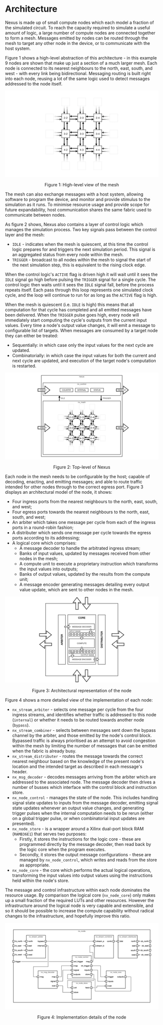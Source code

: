 # Architecture

Nexus is made up of small compute nodes which each model a fraction of the simulated circuit. To reach the capacity required to simulate a useful amount of logic, a large number of compute nodes are connected together to form a mesh. Messages emitted by nodes can be routed through the mesh to target any other node in the device, or to communicate with the host system.

Figure 1 shows a high-level abstraction of this architecture - in this example 9 nodes are shown that make up just a section of a much larger mesh. Each node is connected to its nearest neighbours to the north, east, south, and west - with every link being bidirectional. Messaging routing is built right into each node, reusing a lot of the same logic used to detect messages addressed to the node itself.

![High-level view of the mesh](./images/arch/mesh.png)
<p align="center">Figure 1: High-level view of the mesh</p>

The mesh can also exchange messages with a host system, allowing software to program the device, and monitor and provide stimulus to the simulation as it runs. To minimise resource usage and provide scope for future expandability, host communication shares the same fabric used to communicate between nodes.

As figure 2 shows, Nexus also contains a layer of control logic which manages the simulation process. Two key signals pass between the control layer and the mesh:

 * `IDLE` - indicates when the mesh is quiescent, at this time the control logic prepares for and triggers the next simulation period. This signal is an aggregated status from every node within the mesh.
 * `TRIGGER` - broadcast to all nodes within the mesh to signal the start of the next simulation step, this is equivalent to the rising clock edge.

When the control logic's `ACTIVE` flag is driven high it will wait until it sees the `IDLE` signal go high before pulsing the `TRIGGER` signal for a single cycle. The control logic then waits until it sees the `IDLE` signal fall, before the process repeats itself. Each pass through this loop represents one simulated clock cycle, and the loop will continue to run for as long as the `ACTIVE` flag is high.

When the mesh is quiescent (i.e. `IDLE` is high) this means that all computation for that cycle has completed and all emitted messages have been delivered. When the `TRIGGER` pulse goes high, every node will immediately start computing the cycle's outputs from the current input values. Every time a node's output value changes, it will emit a message to configurable list of targets. When messages are consumed by a target node they can either be treated:

 * Sequentially: in which case only the input values for the next cycle are updated.
 * Combinatorially: in which case the input values for both the current and next cycle are updated, and execution of the target node's computation is restarted.

![Top-level of Nexus](./images/arch/nexus_top.png)
<p align="center">Figure 2: Top-level of Nexus</p>

Each node in the mesh needs to be configurable by the host; capable of decoding, enacting, and emitting messages; and able to route traffic intended for other nodes through to the correct egress port. Figure 3 displays an architectural model of the node, it shows:

 * Four ingress ports from the nearest neighbours to the north, east, south, and west;
 * Four egress ports towards the nearest neighbours to the north, east, south, and west;
 * An arbiter which takes one message per cycle from each of the ingress ports in a round-robin fashion;
 * A distributer which sends one message per cycle towards the egress ports according to its addressing;
 * A logical core which comprises:
   * A message decoder to handle the arbitrated ingress stream;
   * Banks of input values, updated by messages received from other nodes in the mesh;
   * A compute unit to execute a proprietary instruction which transforms the input values into outputs;
   * Banks of output values, updated by the results from the compute unit;
   * A message encoder generating messages detailing every output value update, which are sent to other nodes in the mesh.

![Nexus Core Level](./images/arch/nexus_core.png)
<p align="center">Figure 3: Architectural representation of the node</p>

Figure 4 shows a more detailed view of the implementation of each node:

 * `nx_stream_arbiter` - selects one message per cycle from the four ingress streams, and identifies whether traffic is addressed to this node (`internal`) or whether it needs to be routed towards another node (`bypass`).
 * `nx_stream_combiner` - selects between messages sent down the bypass channel by the arbiter, and those emitted by the node's control block. Bypassed traffic is always prioritised as an attempt to avoid congestion within the mesh by limiting the number of messages that can be emitted when the fabric is already busy.
 * `nx_stream_distributer` - routes the message towards the correct nearest neighbour based on the knowledge of the present node's location and the intended target as described in each message's header.
 * `nx_msg_decoder` - decodes messages arriving from the arbiter which are addressed to the associated node. The message decoder then drives a number of busses which interface with the control block and instruction store.
 * `nx_node_control` - manages the state of the node. This includes handling signal state updates to inputs from the message decoder, emitting signal state updates whenever an output value changes, and generating trigger pulses when the internal computation needs to be rerun (either on a global trigger pulse, or when combinatorial input updates are presented).
 * `nx_node_store` - is a wrapper around a Xilinx dual-port block RAM (`RAMB36E1`) that serves two purposes:
   * Firstly, it stores the instructions for the logic core - these are programmed directly by the message decoder, then read back by the logic core when the program executes.
   * Secondly, it stores the output message configurations - these are managed by `nx_node_control`, which writes and reads from the store as appropriate.
 * `nx_node_core` - the core which performs the actual logical operations, transforming the input values into output values using the instructions held within the node's store.

The message and control infrastructure within each node dominates the resource usage. By comparison the logical core (`nx_node_core`) only makes up a small fraction of the required LUTs and other resources. However the infrastructure around the logical node is very capable and extensible, and so it should be possible to increase the compute capability without radical changes to the infrastructure, and hopefully improve this ratio.

![Core Implementation Details](./images/arch/nexus_core_imp.png)
<p align="center">Figure 4: Implementation details of the node</p>
